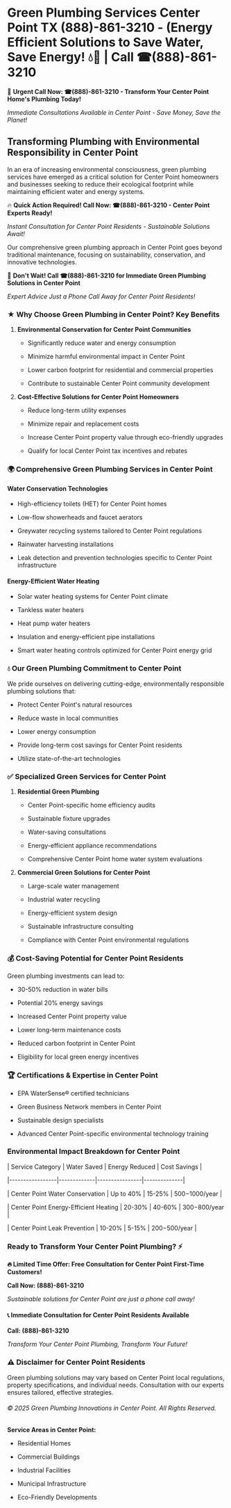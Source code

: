 # Green Plumbing Services Center Point TX (888)-861-3210 - (Energy Efficient Solutions to Save Water, Save Energy! 💧🌿 | Call ☎(888)-861-3210

🚨 **Urgent Call Now: ☎(888)-861-3210 - Transform Your Center Point Home's Plumbing Today!**
*Immediate Consultations Available in Center Point - Save Money, Save the Planet!*

## Transforming Plumbing with Environmental Responsibility in Center Point

In an era of increasing environmental consciousness, green plumbing services have emerged as a critical solution for Center Point homeowners and businesses seeking to reduce their ecological footprint while maintaining efficient water and energy systems. 

🔥 **Quick Action Required! Call Now: ☎(888)-861-3210 - Center Point Experts Ready!**
*Instant Consultation for Center Point Residents - Sustainable Solutions Await!*

Our comprehensive green plumbing approach in Center Point goes beyond traditional maintenance, focusing on sustainability, conservation, and innovative technologies.

🚨 **Don't Wait! Call ☎(888)-861-3210 for Immediate Green Plumbing Solutions in Center Point**
*Expert Advice Just a Phone Call Away for Center Point Residents!*

### ★ Why Choose Green Plumbing in Center Point? Key Benefits

1. **Environmental Conservation for Center Point Communities** 
   - Significantly reduce water and energy consumption
   - Minimize harmful environmental impact in Center Point
   - Lower carbon footprint for residential and commercial properties
   - Contribute to sustainable Center Point community development

2. **Cost-Effective Solutions for Center Point Homeowners** 
   - Reduce long-term utility expenses
   - Minimize repair and replacement costs
   - Increase Center Point property value through eco-friendly upgrades
   - Qualify for local Center Point tax incentives and rebates

### 🌍 Comprehensive Green Plumbing Services in Center Point

#### Water Conservation Technologies
- High-efficiency toilets (HET) for Center Point homes
- Low-flow showerheads and faucet aerators
- Greywater recycling systems tailored to Center Point regulations
- Rainwater harvesting installations
- Leak detection and prevention technologies specific to Center Point infrastructure

#### Energy-Efficient Water Heating
- Solar water heating systems for Center Point climate
- Tankless water heaters
- Heat pump water heaters
- Insulation and energy-efficient pipe installations
- Smart water heating controls optimized for Center Point energy grid

### 💧 Our Green Plumbing Commitment to Center Point

We pride ourselves on delivering cutting-edge, environmentally responsible plumbing solutions that:
- Protect Center Point's natural resources
- Reduce waste in local communities
- Lower energy consumption
- Provide long-term cost savings for Center Point residents
- Utilize state-of-the-art technologies

### ✅ Specialized Green Services for Center Point

1. **Residential Green Plumbing**
   - Center Point-specific home efficiency audits
   - Sustainable fixture upgrades
   - Water-saving consultations
   - Energy-efficient appliance recommendations
   - Comprehensive Center Point home water system evaluations

2. **Commercial Green Solutions for Center Point**
   - Large-scale water management
   - Industrial water recycling
   - Energy-efficient system design
   - Sustainable infrastructure consulting
   - Compliance with Center Point environmental regulations

### 💰 Cost-Saving Potential for Center Point Residents

Green plumbing investments can lead to:
- 30-50% reduction in water bills
- Potential 20% energy savings
- Increased Center Point property value
- Lower long-term maintenance costs
- Reduced carbon footprint in Center Point
- Eligibility for local green energy incentives

### 🏆 Certifications & Expertise in Center Point

- EPA WaterSense® certified technicians
- Green Business Network members in Center Point
- Sustainable design specialists
- Advanced Center Point-specific environmental technology training

### Environmental Impact Breakdown for Center Point

| Service Category | Water Saved | Energy Reduced | Cost Savings |
|-----------------|-------------|----------------|--------------|
| Center Point Water Conservation | Up to 40% | 15-25% | $500-$1000/year |
| Center Point Energy-Efficient Heating | 20-30% | 40-60% | $300-$800/year |
| Center Point Leak Prevention | 10-20% | 5-15% | $200-$500/year |

### Ready to Transform Your Center Point Plumbing? ⚡

**🔥 Limited Time Offer: Free Consultation for Center Point First-Time Customers!**

**Call Now: (888)-861-3210**
*Sustainable solutions for Center Point are just a phone call away!*

#### 📞 Immediate Consultation for Center Point Residents Available

**Call: (888)-861-3210**
*Transform Your Center Point Plumbing, Transform Your Future!*

### ⚠️ Disclaimer for Center Point Residents

Green plumbing solutions may vary based on Center Point local regulations, property specifications, and individual needs. Consultation with our experts ensures tailored, effective strategies.

###### © 2025 Green Plumbing Innovations in Center Point. All Rights Reserved.

**Service Areas in Center Point:** 
- Residential Homes
- Commercial Buildings
- Industrial Facilities
- Municipal Infrastructure
- Eco-Friendly Developments